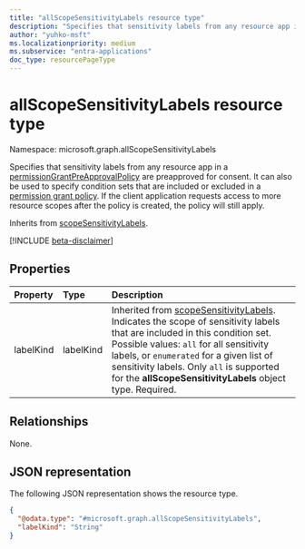 ```yaml
---
title: "allScopeSensitivityLabels resource type"
description: "Specifies that sensitivity labels from any resource app in a permissionGrantPreApprovalPolicy are preapproved for consent. It can also be used to specify a matching rule in a permissiongrantconditionset in a permissiongrantpolicy to include or exclude a permission grant event"
author: "yuhko-msft"
ms.localizationpriority: medium
ms.subservice: "entra-applications"
doc_type: resourcePageType
---
```


# allScopeSensitivityLabels resource type

Namespace: microsoft.graph.allScopeSensitivityLabels

Specifies that sensitivity labels from any resource app in a [permissionGrantPreApprovalPolicy](../resources/permissiongrantpreapprovalpolicy.md) are preapproved for consent. It can also be used to specify condition sets that are included or excluded in a [permission grant policy](permissiongrantpolicy.md). If the client application requests access to more resource scopes after the policy is created, the policy will still apply.

Inherits from [scopeSensitivityLabels](../resources/scopesensitivitylabels.md).

[!INCLUDE [beta-disclaimer](../../includes/beta-disclaimer.md)]

## Properties
|Property|Type|Description|
|:---|:---|:---|
|labelKind|labelKind|Inherited from [scopeSensitivityLabels](../resources/scopesensitivitylabels.md). Indicates the scope of sensitivity labels that are included in this condition set. Possible values: `all` for all sensitivity labels, or `enumerated` for a given list of sensitivity labels. Only `all` is supported for the **allScopeSensitivityLabels** object type. Required.|

## Relationships
None.

## JSON representation
The following JSON representation shows the resource type.
<!-- {
  "blockType": "resource",
  "@odata.type": "microsoft.graph.allScopeSensitivityLabels"
}
-->
``` json
{
  "@odata.type": "#microsoft.graph.allScopeSensitivityLabels",
  "labelKind": "String"
}
```
